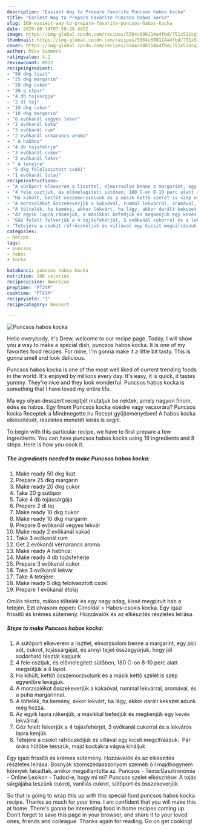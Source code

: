 ```yaml
---
description: "Easiest Way to Prepare Favorite Puncsos habos kocka"
title: "Easiest Way to Prepare Favorite Puncsos habos kocka"
slug: 169-easiest-way-to-prepare-favorite-puncsos-habos-kocka
date: 2020-08-14T07:50:28.445Z
image: https://img-global.cpcdn.com/recipes/5564c608114a4fbd/751x532cq70/puncsos-habos-kocka-recept-foto.jpg
thumbnail: https://img-global.cpcdn.com/recipes/5564c608114a4fbd/751x532cq70/puncsos-habos-kocka-recept-foto.jpg
cover: https://img-global.cpcdn.com/recipes/5564c608114a4fbd/751x532cq70/puncsos-habos-kocka-recept-foto.jpg
author: Mike Summers
ratingvalue: 4.2
reviewcount: 8922
recipeingredient:
- "50 dkg liszt"
- "25 dkg margarin"
- "20 dkg cukor"
- "20 g stpor"
- "4 db tojssrgja"
- "2 dl tej"
- "10 dkg cukor"
- "10 dkg margarin"
- "6 evőkanál vegyes lekvr"
- "2 evőkanál kaka"
- "3 evőkanál rum"
- "2 evőkanál vrnarancs aroma"
- " A habhoz"
- "4 db tojsfehrje"
- "3 evőkanál cukor"
- "3 evőkanál lekvr"
- " A tetejre"
- "5 dkg felolvasztott csoki"
- "1 evőkanál tolaj"
recipeinstructions:
- "A sütőport elkeverem a liszttel, elmorzsolom benne a margarint, egy pici sót, cukrot, tojássárgáját, és annyi tejjel összegyúrjuk, hogy jól sodorható tésztát kapjunk"
- "4 fele osztjuk, és előmelegített sütőben, 180 C-on 8-10 perc alatt megsütjük a 4 lapot."
- "Ha kihűlt, kettőt összemorzsolunk és a másik kettő szélét is szép egyenlőre levágjuk."
- "A morzsalékot összekeverjük a kakaóval, rummal lekvárral, aromával, és a puha margarinnal."
- "A töltelék, ha kemény, akkor lekvárt, ha lágy, akkor darált kekszet adunk még hozzá."
- "Az egyik lapra rákenjük, a másikkal befedjük és megkenjük egy kevés lekvárral."
- "Gőz felett felverjük a 4 tojásfehérjét, 3 evőkanál cukorral és a lekváros lapra kenjük."
- "Tetejére a csokit ráfröcsköljük és villával egy kicsit megcifrázzuk.  Pár órára hűtőbe tesszük, majd kockákra vágva kínáljuk"
categories:
- Recipe
tags:
- puncsos
- habos
- kocka

katakunci: puncsos habos kocka 
nutrition: 206 calories
recipecuisine: American
preptime: "PT24M"
cooktime: "PT43M"
recipeyield: "1"
recipecategory: Dessert

---
```



![Puncsos habos kocka](https://img-global.cpcdn.com/recipes/5564c608114a4fbd/751x532cq70/puncsos-habos-kocka-recept-foto.jpg)

Hello everybody, it's Drew, welcome to our recipe page. Today, I will show you a way to make a special dish, puncsos habos kocka. It is one of my favorites food recipes. For mine, I'm gonna make it a little bit tasty. This is gonna smell and look delicious.

Puncsos habos kocka is one of the most well liked of current trending foods in the world. It's enjoyed by millions every day. It's easy, it is quick, it tastes yummy. They're nice and they look wonderful. Puncsos habos kocka is something that I have loved my entire life.

Ma egy olyan desszert receptjét mutatjuk be nektek, amely nagyon finom, édes és habos. Egy finom Puncsos kocka ebédre vagy vacsorára? Puncsos kocka Receptek a Mindmegette.hu Recept gyűjteményében! A habos kocka elkészítését, részletes menetét leírás is segíti.


To begin with this particular recipe, we have to first prepare a few ingredients. You can have puncsos habos kocka using 19 ingredients and 8 steps. Here is how you cook it.

<!--inarticleads1-->

##### The ingredients needed to make Puncsos habos kocka:

1. Make ready 50 dkg liszt
1. Prepare 25 dkg margarin
1. Make ready 20 dkg cukor
1. Take 20 g sütőpor
1. Take 4 db tojássárgája
1. Prepare 2 dl tej
1. Make ready 10 dkg cukor
1. Make ready 10 dkg margarin
1. Prepare 6 evőkanál vegyes lekvár
1. Make ready 2 evőkanál kakaó
1. Take 3 evőkanál rum
1. Get 2 evőkanál vérnarancs aroma
1. Make ready  A habhoz:
1. Make ready 4 db tojásfehérje
1. Prepare 3 evőkanál cukor
1. Take 3 evőkanál lekvár
1. Take  A tetejére:
1. Make ready 5 dkg felolvasztott csoki
1. Prepare 1 evőkanál étolaj


Omlós tészta, mákos töltelék és egy nagy adag, kissé megpirult hab a tetején. Ezt olvasom éppen: Címoldal &gt; Habos-csokis kocka. Egy igazi frissítő és krémes sütemény. Hozzávalók és az elkészítés részletes leírása. 

<!--inarticleads2-->

##### Steps to make Puncsos habos kocka:

1. A sütőport elkeverem a liszttel, elmorzsolom benne a margarint, egy pici sót, cukrot, tojássárgáját, és annyi tejjel összegyúrjuk, hogy jól sodorható tésztát kapjunk
1. 4 fele osztjuk, és előmelegített sütőben, 180 C-on 8-10 perc alatt megsütjük a 4 lapot.
1. Ha kihűlt, kettőt összemorzsolunk és a másik kettő szélét is szép egyenlőre levágjuk.
1. A morzsalékot összekeverjük a kakaóval, rummal lekvárral, aromával, és a puha margarinnal.
1. A töltelék, ha kemény, akkor lekvárt, ha lágy, akkor darált kekszet adunk még hozzá.
1. Az egyik lapra rákenjük, a másikkal befedjük és megkenjük egy kevés lekvárral.
1. Gőz felett felverjük a 4 tojásfehérjét, 3 evőkanál cukorral és a lekváros lapra kenjük.
1. Tetejére a csokit ráfröcsköljük és villával egy kicsit megcifrázzuk.  Pár órára hűtőbe tesszük, majd kockákra vágva kínáljuk


Egy igazi frissítő és krémes sütemény. Hozzávalók és az elkészítés részletes leírása. Bosnyák szomszédasszonyom szeméb ő l majdhogynem könnyek fakadtak, amikor megpillantotta az. Puncsos - Téma:Gasztronómia - Online Lexikon - Tudod-e, hogy mi mi? Puncsos szelet elkészítése: A tojás sárgájába teszünk cukrot, vaníliás cukrot, sütőport és összekeverjük. 

So that is going to wrap this up with this special food puncsos habos kocka recipe. Thanks so much for your time. I am confident that you will make this at home. There's gonna be interesting food in home recipes coming up. Don't forget to save this page in your browser, and share it to your loved ones, friends and colleague. Thanks again for reading. Go on get cooking!
